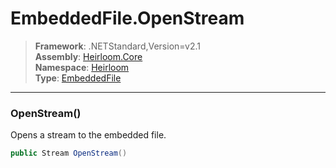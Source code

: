 # EmbeddedFile.OpenStream

> **Framework**: .NETStandard,Version=v2.1  
> **Assembly**: [Heirloom.Core][0]  
> **Namespace**: [Heirloom][0]  
> **Type**: [EmbeddedFile][1]  

--------------------------------------------------------------------------------

### OpenStream()

Opens a stream to the embedded file.

```cs
public Stream OpenStream()
```

[0]: ..\Heirloom.Core.md
[1]: Heirloom.EmbeddedFile.md
